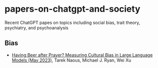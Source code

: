 # papers-on-chatgpt-and-society
Recent ChatGPT papes on topics including social bias, trait theory, psychiatry, and psychoanalysis

## Bias
- <a href="https://arxiv.org/abs/2305.14456">Having Beer after Prayer? Measuring Cultural Bias in Large Language Models (May 2023)</a>, Tarek Naous, Michael J. Ryan, Wei Xu
